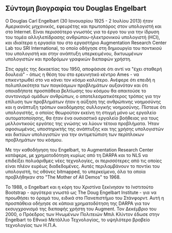 ## Σύντομη βιογραφία του Douglas Engelbart

Ο Douglas Carl Engelbart (30 Ιανουαρίου 1925 - 2 Ιουλίου 2013) ήταν Αμερικανός μηχανικός, εφευρέτης και πρωτοπόρος στον υπολογιστή και στο Internet. Είναι περισσότερο γνωστός για το έργο του για την ίδρυση του τομέα αλληλεπίδρασης ανθρώπου-ηλεκτρονικού υπολογιστή (HCI), και ιδιαίτερα η εργασία του στο εργαστήριο Augmentation Research Center Lab του SRI International, το οποίο οδήγησε στη δημιουργία του ποντικιού του υπολογιστή και στην ανάπτυξη υπερκειμένου, δικτυωμένων υπολογιστών και προδρόμων γραφικών διεπαφών χρήστη.

Στις αρχές της δεκαετίας του 1950, αποφάσισε ότι αντί να "έχει σταθερή δουλειά" - όπως η θέση του στο ερευνητικό κέντρο Ames - να επικεντρωθεί στο να κάνει τον κόσμο καλύτερο. Ανέφερε ότι επειδή η πολυπλοκότητα των παγκόσμιων προβλημάτων αυξανόταν και ότι οποιαδήποτε προσπάθεια βελτίωσης του κόσμου θα απαιτούσε το συντονισμό ομάδων ανθρώπων, ο αποτελεσματικότερος τρόπος για την επίλυση των προβλημάτων ήταν η αύξηση της ανθρώπινης νοημοσύνης και η ανάπτυξη τρόπων οικοδόμησης συλλογικής νοημοσύνης. Πίστευε ότι  υπολογιστής, ο οποίος θεωρούταν εκείνη τη στιγμή μόνο ως εργαλείο αυτοματοποίησης, θα ήταν ένα ουσιαστικό εργαλείο βοήθειας για τους μελλοντικούς εργάτες της γνώσης να λύουν τέτοια προβλήματα. Ήταν αφοσιωμένος, υποστηρικτής της ανάπτυξης και της χρήσης υπολογιστών και δικτύων υπολογιστών για την αντιμετώπιση των  περίπλοκων προβλημάτων του κόσμου.

Με την καθοδήγηση του Engelbart, το Augmentation Research Center κατάφερε, με χρηματοδότηση κυρίως από τη DARPA και το NLS να επιδείξει πολυάριθμες νέες τεχνολογίες, οι περισσότερες από τις οποίες είναι πλέον ευρέως διαδεδομένες. Αυτές περιλαμβάνουν το ποντίκι του υπολογιστή, τις οθόνες bitmapped, το υπερκείμενο, όλα τα οποία προβλήθηκαν στο "The Mother of All Demos" το 1968.

Το 1988, ο Engelbart και η κόρη του Χριστίνα ξεκίνησαν το Ινστιτούτο Bootstrap - αργότερα γνωστό ως The Doug Engelbart Institute - για να προωθήσει το όραμά του, ειδικά στο Πανεπιστήμιο του Στάνφορντ. Αυτή η προσπάθεια οδήγησε σε κάποια χρηματοδότηση της DARPA για τον εκσυγχρονισμό της διεπαφής χρήστη του Augment. Τον Δεκέμβριο του 2000, ο Πρόεδρος των Ηνωμένων Πολιτειών Μπιλ Κλίντον έδωσε στην Engelbart το Εθνικό Μετάλλιο Τεχνολογίας, το υψηλότερο βραβείο τεχνολογίας των Η.Π.Α.
